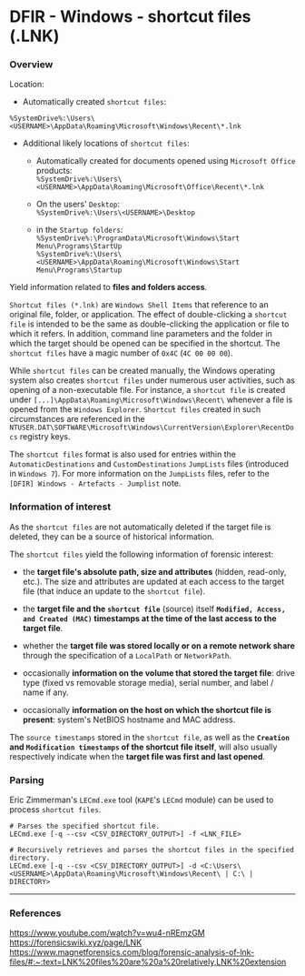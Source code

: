 # DFIR - Windows - shortcut files (.LNK)

### Overview

Location:

  - Automatically created `shortcut files`:

  `%SystemDrive%:\Users\<USERNAME>\AppData\Roaming\Microsoft\Windows\Recent\*.lnk`

  - Additional likely locations of `shortcut files`:

    - Automatically created for documents opened using `Microsoft Office`
      products:<br/>
      `%SystemDrive%:\Users\<USERNAME>\AppData\Roaming\Microsoft\Office\Recent\*.lnk`

    - On the users' `Desktop`:<br/>
      `%SystemDrive%:\Users\<USERNAME>\Desktop`

    - in the `Startup folders`:<br/>
      `%SystemDrive%:\ProgramData\Microsoft\Windows\Start Menu\Programs\StartUp`<br/>
      `%SystemDrive%:\Users\<USERNAME>\AppData\Roaming\Microsoft\Windows\Start Menu\Programs\Startup`

Yield information related to **files and folders access**.

`Shortcut files (*.lnk)` are `Windows Shell Items` that reference to an
original file, folder, or application. The effect of double-clicking a
`shortcut file` is intended to be the same as double-clicking the application
or file to which it refers. In addition, command line parameters and the folder
in which the target should be opened can be specified in the shortcut. The
`shortcut files` have a magic number of `0x4C` (`4C 00 00 00`).

While `shortcut files` can be created manually, the Windows operating system
also creates `shortcut files` under numerous user activities, such as opening
of a non-executable file. For instance, a `shortcut file` is created under
`[...]\AppData\Roaming\Microsoft\Windows\Recent\` whenever a file is opened
from the `Windows Explorer`. `Shortcut files` created in such circumstances are
referenced in the
`NTUSER.DAT\SOFTWARE\Microsoft\Windows\CurrentVersion\Explorer\RecentDocs`
registry keys.

The `shortcut files` format is also used for entries within the
`AutomaticDestinations` and `CustomDestinations` `JumpLists` files (introduced
in `Windows 7`). For more information on the `JumpLists` files, refer to the
`[DFIR] Windows - Artefacts - Jumplist` note.

### Information of interest

As the `shortcut files` are not automatically deleted if the target file is
deleted, they can be a source of historical information.

The `shortcut files` yield the following information of forensic interest:
  - the **target file's absolute path, size and attributes** (hidden,
    read-only, etc.). The size and attributes are updated at each access to the
    target file (that induce an update to the `shortcut file`).

  - the **target file and the `shortcut file`** (source) itself **`Modified,
    Access, and Created (MAC)` timestamps at the time of the last access to the
    target file**.

  - whether the **target file was stored locally or on a remote network share**
    through the specification of a `LocalPath` or `NetworkPath`.

  - occasionally **information on the volume that stored the target file**:
    drive type (fixed vs removable storage media), serial number, and label /
    name if any.

  - occasionally **information on the host on which the shortcut file is
    present**: system's NetBIOS hostname and MAC address.

The `source timestamps` stored in the `shortcut file`, as well as the
**`Creation` and `Modification timestamps` of the shortcut file itself**, will
also usually respectively indicate when the **target file was first and last
opened**.

### Parsing

Eric Zimmerman's `LECmd.exe` tool (`KAPE`'s
`LECmd` module) can be used to process `shortcut files`.

```
# Parses the specified shortcut file.
LECmd.exe [-q --csv <CSV_DIRECTORY_OUTPUT>] -f <LNK_FILE>

# Recursively retrieves and parses the shortcut files in the specified directory.
LECmd.exe [-q --csv <CSV_DIRECTORY_OUTPUT>] -d <C:\Users\<USERNAME>\AppData\Roaming\Microsoft\Windows\Recent\ | C:\ | DIRECTORY>
```

--------------------------------------------------------------------------------

### References

https://www.youtube.com/watch?v=wu4-nREmzGM
https://forensicswiki.xyz/page/LNK
https://www.magnetforensics.com/blog/forensic-analysis-of-lnk-files/#:~:text=LNK%20files%20are%20a%20relatively,LNK%20extension
